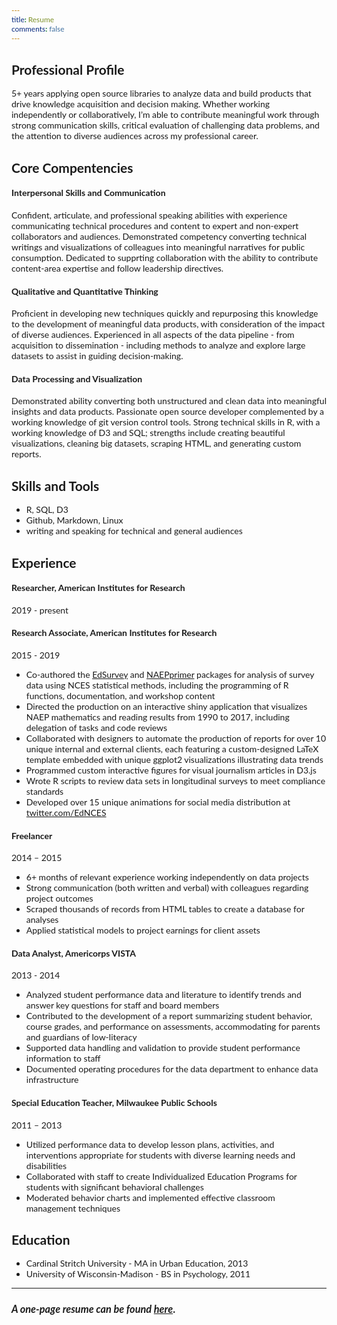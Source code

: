 ```yaml
---
title: Resume
comments: false
---
```


<style>
	* {
	font-family: 'Lato', 'Open Sans', 'Lora', 'Lucida Sans Unicode', Arial, sans-serif;
	}
</style>

## Professional Profile

5+ years applying open source libraries to analyze data and build products that drive knowledge acquisition and decision making. Whether working independently or collaboratively, I’m able to
contribute meaningful work through strong communication skills, critical evaluation of challenging data problems, and the attention to diverse audiences across my professional career.

## Core Compentencies

<p></p>

#### Interpersonal Skills and Communication

Confident, articulate, and professional speaking abilities with experience communicating technical procedures and content to expert and non-expert collaborators and audiences. Demonstrated competency converting technical writings and visualizations of colleagues into meaningful narratives for public consumption. Dedicated to supprting collaboration with the ability to contribute content-area expertise and follow leadership directives.

#### Qualitative and Quantitative Thinking

Proficient in developing new techniques quickly and repurposing this knowledge to the development of meaningful data products, with consideration of the impact of diverse audiences. Experienced in all aspects of the data pipeline - from acquisition to dissemination - including methods to analyze and explore large datasets to assist in guiding decision-making.

#### Data Processing and Visualization

Demonstrated ability converting both unstructured and clean data into meaningful insights and data products. Passionate open source developer complemented by a working knowledge of git version control tools. Strong technical skills in R, with a working knowledge of D3 and SQL; strengths include creating beautiful visualizations, cleaning big datasets, scraping HTML, and generating custom reports.

## Skills and Tools

- R, SQL, D3
- Github, Markdown, Linux
- writing and speaking for technical and general audiences

## Experience

<p></p>

#### Researcher, American Institutes for Research

2019 - present

#### Research Associate, American Institutes for Research

2015 - 2019

- Co-authored the [EdSurvey](https://cran.r-project.org/web/packages/EdSurvey/index.html) and [NAEPprimer](https://cran.r-project.org/web/packages/NAEPprimer/index.html) packages for analysis of survey data using NCES statistical methods, including the programming of R functions, documentation, and workshop content
- Directed the production on an interactive shiny application that visualizes NAEP mathematics and reading results from 1990 to 2017, including delegation of tasks and code reviews
- Collaborated with designers to automate the production of reports for over 10 unique internal and external clients, each featuring a custom-designed LaTeX template embedded with unique ggplot2 visualizations illustrating data trends
- Programmed custom interactive figures for visual journalism articles in D3.js
- Wrote R scripts to review data sets in longitudinal surveys to meet compliance standards
- Developed over 15 unique animations for social media distribution at [twitter.com/EdNCES](https://www.twitter.com/EdNCES)

<p></p>

#### Freelancer

2014 – 2015

- 6+ months of relevant experience working independently on data projects
- Strong communication (both written and verbal) with colleagues regarding project outcomes
- Scraped thousands of records from HTML tables to create a database for analyses
- Applied statistical models to project earnings for client assets

<p></p>

#### Data Analyst, Americorps VISTA

2013 - 2014

- Analyzed student performance data and literature to identify trends and answer key questions for staff and board members
- Contributed to the development of a report summarizing student behavior, course grades, and performance on assessments, accommodating for parents and guardians of low-literacy
- Supported data handling and validation to provide student performance information to staff
- Documented operating procedures for the data department to enhance data infrastructure

<p></p>

#### Special Education Teacher, Milwaukee Public Schools

2011 – 2013

- Utilized performance data to develop lesson plans, activities, and interventions appropriate for students with diverse learning needs and disabilities
- Collaborated with staff to create Individualized Education Programs for students with significant behavioral challenges
- Moderated behavior charts and implemented effective classroom management techniques

## Education

- Cardinal Stritch University - MA in Urban Education, 2013
- University of Wisconsin-Madison - BS in Psychology, 2011

---

### _A one-page resume can be found [here](/Michael_Lee_Resume.pdf)_.
